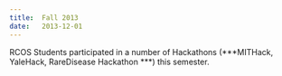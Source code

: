 ```yaml
---
title:  Fall 2013
date:   2013-12-01
---
```


RCOS Students participated in a number of Hackathons (***MITHack, YaleHack, RareDisease Hackathon ***) this semester.
  